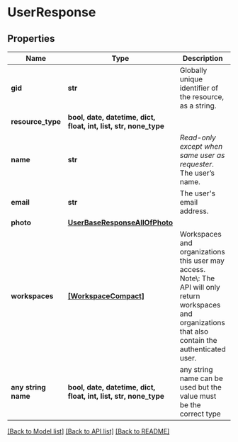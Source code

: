 # UserResponse


## Properties
Name | Type | Description | Notes
------------ | ------------- | ------------- | -------------
**gid** | **str** | Globally unique identifier of the resource, as a string. | [optional] [readonly] 
**resource_type** | **bool, date, datetime, dict, float, int, list, str, none_type** |  | [optional] 
**name** | **str** | *Read-only except when same user as requester*. The user’s name. | [optional] 
**email** | **str** | The user&#39;s email address. | [optional] [readonly] 
**photo** | [**UserBaseResponseAllOfPhoto**](UserBaseResponseAllOfPhoto.md) |  | [optional] 
**workspaces** | [**[WorkspaceCompact]**](WorkspaceCompact.md) | Workspaces and organizations this user may access. Note\\: The API will only return workspaces and organizations that also contain the authenticated user. | [optional] [readonly] 
**any string name** | **bool, date, datetime, dict, float, int, list, str, none_type** | any string name can be used but the value must be the correct type | [optional]

[[Back to Model list]](../README.md#documentation-for-models) [[Back to API list]](../README.md#documentation-for-api-endpoints) [[Back to README]](../README.md)


